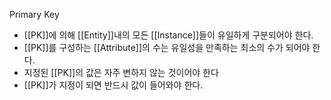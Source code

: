 Primary Key

- [[PK]]에 의해 [[Entity]]내의 모든 [[Instance]]들이 유일하게 구분되어야 한다.
- [[PK]]를 구성하는 [[Attribute]]의 수는 유일성을 만족하는 최소의 수가 되어야 한다.
- 지정된 [[PK]]의 값은 자주 변하지 않는 것이어야 한다
- [[PK]]가 지정이 되면 반드시 값이 들어와야 한다.